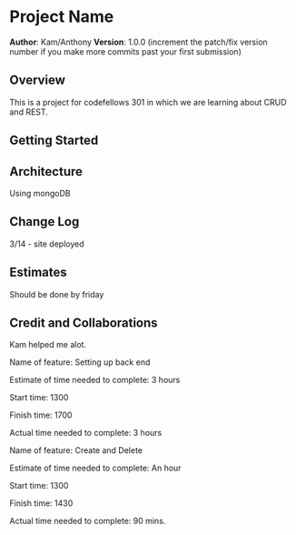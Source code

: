 # Project Name

**Author**: Kam/Anthony
**Version**: 1.0.0 (increment the patch/fix version number if you make more commits past your first submission)

## Overview
This is a project for codefellows 301 in which we are learning about CRUD and REST. 

## Getting Started


## Architecture
Using mongoDB

## Change Log
3/14 - site deployed

## Estimates
Should be done by friday

## Credit and Collaborations
Kam helped me alot.

Name of feature: Setting up back end

Estimate of time needed to complete: 3 hours

Start time: 1300

Finish time: 1700

Actual time needed to complete: 3 hours

Name of feature: Create and Delete

Estimate of time needed to complete: An hour

Start time: 1300

Finish time: 1430

Actual time needed to complete: 90 mins.